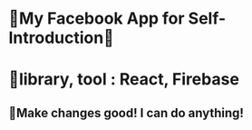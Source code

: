 # 🔵My Facebook App for Self-Introduction🔵

# 🍎library, tool : React, Firebase

## 🌈Make changes good! I can do anything!

